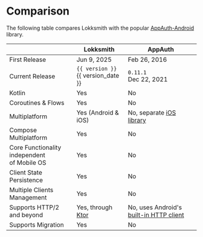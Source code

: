 # Comparison

The following table compares Lokksmith with the popular [AppAuth-Android](https://github.com/openid/AppAuth-Android)
library.

|                                                 | Lokksmith                              | AppAuth                                                                                                       |
|-------------------------------------------------|----------------------------------------|---------------------------------------------------------------------------------------------------------------|
| First Release                                   | Jun 9, 2025                            | Feb 26, 2016                                                                                                  |
| Current Release                                 | `{{ version }}`<br/>{{ version_date }} | `0.11.1`<br/>Dec 22, 2021                                                                                     |
| Kotlin                                          | Yes                                    | No                                                                                                            |
| Coroutines &amp; Flows                          | Yes                                    | No                                                                                                            |
| Multiplatform                                   | Yes (Android &amp; iOS)                | No, separate [iOS library](https://github.com/openid/AppAuth-iOS)                                             |
| Compose Multiplatform                           | Yes                                    | No                                                                                                            |
| Core Functionality independent<br/>of Mobile OS | Yes                                    | No                                                                                                            |
| Client State Persistence                        | Yes                                    | No                                                                                                            |
| Multiple Clients Management                     | Yes                                    | No                                                                                                            |
| Supports HTTP/2 and beyond                      | Yes, through [Ktor](https://ktor.io)   | No, uses Android's [built-in HTTP client](https://developer.android.com/reference/java/net/HttpURLConnection) |
| Supports Migration                              | Yes                                    | No                                                                                                            |

